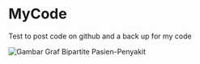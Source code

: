 # MyCode
Test to post code on github and a back up for my code

![Gambar Graf Bipartite Pasien-Penyakit](https://github.com/RavindraWiguna/MyCode/blob/main/PictureOnGitHub/SK1_Bipartite_disease_labelFinal.png)
